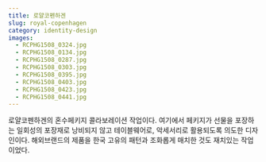 ```yaml
---
title: 로얄코펜하겐
slug: royal-copenhagen
category: identity-design
images:
  - RCPHG1508_0324.jpg
  - RCPHG1508_0134.jpg
  - RCPHG1508_0287.jpg
  - RCPHG1508_0303.jpg
  - RCPHG1508_0395.jpg
  - RCPHG1508_0403.jpg
  - RCPHG1508_0423.jpg
  - RCPHG1508_0441.jpg
---
```


로얄코펜하겐의 혼수페키지 콜라보레이션 작업이다. 여기에서 페키지가 선물을 포장하는 일회성의 포장재로 낭비되지 않고 테이블웨어로, 악세서리로 활용되도록 의도한 디자인이다. 해외브랜드의 제품을 한국 고유의 패턴과 조화롭게 매치한 것도 재치있는 작업이었다.
